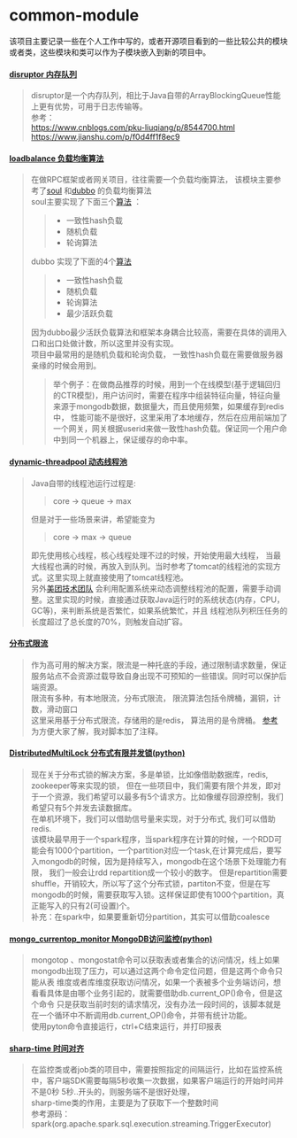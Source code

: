 # common-module #

该项目主要记录一些在个人工作中写的，或者开源项目看到的一些比较公共的模块或者类，这些模块和类可以作为子模块嵌入到新的项目中。


#### [disruptor 内存队列](https://github.com/zhaoyb/common-module/tree/master/disruptor)
> disruptor是一个内存队列，相比于Java自带的ArrayBlockingQueue性能上更有优势，可用于日志传输等。<br>
> 参考：<br>
> https://www.cnblogs.com/pku-liuqiang/p/8544700.html <br>
> https://www.jianshu.com/p/f0d4ff1f8ec9
>


#### [loadbalance 负载均衡算法](https://github.com/zhaoyb/common-module/tree/master/loadbalance)
> 在做RPC框架或者网关项目，往往需要一个负载均衡算法， 该模块主要参考了[soul](https://github.com/Dromara/soul) 和[dubbo](https://github.com/apache/dubbo) 的负载均衡算法 <br>
> soul主要实现了下面三个[算法](https://github.com/Dromara/soul/tree/master/soul-plugin/soul-plugin-divide/src/main/java/org/dromara/soul/plugin/divide/balance) ： 
>> - 一致性hash负载
>> - 随机负载
>> - 轮询算法
>
> dubbo 实现了下面的4个[算法](https://github.com/apache/dubbo/tree/master/dubbo-cluster/src/main/java/org/apache/dubbo/rpc/cluster/loadbalance) 
>> - 一致性hash负载
>> - 随机负载
>> - 轮询算法
>> - 最少活跃负载
>
> 因为dubbo最少活跃负载算法和框架本身耦合比较高，需要在具体的调用入口和出口处做计数，所以这里并没有实现。 <br>
> 项目中最常用的是随机负载和轮询负载， 一致性hash负载在需要做服务器亲缘的时候会用到。<br>
>> 举个例子：在做商品推荐的时候，用到一个在线模型(基于逻辑回归的CTR模型)，用户访问时，需要在程序中组装特征向量，特征向量来源于mongodb数据，数据量大，而且使用频繁，如果缓存到redis中，
>> 性能可能不是很好，这里采用了本地缓存，然后在应用前端加了一个网关，网关根据userid来做一致性hash负载。保证同一个用户命中到同一个机器上，保证缓存的命中率。


#### [dynamic-threadpool 动态线程池](https://github.com/zhaoyb/common-module/tree/master/dynamic-threadpool)
> Java自带的线程池运行过程是:
>>core -> queue -> max
>
>但是对于一些场景来讲，希望能变为
>> core -> max -> queue
>
> 即先使用核心线程，核心线程处理不过的时候，开始使用最大线程，
> 当最大线程也满的时候，再放入到队列。当时参考了tomcat的线程池的实现方式。这里实现上就直接使用了tomcat线程池。<br>
> 另外[美团技术团队](https://tech.meituan.com/2020/04/02/java-pooling-pratice-in-meituan.html) 会利用配置系统来动态调整线程池的配置，需要手动调整。这里实现的时候，直接通过获取Java运行时的系统状态(内存，CPU，GC等)，来判断系统是否繁忙，如果系统繁忙，并且
> 线程池队列积压任务的长度超过了总长度的70%，则触发自动扩容。

#### [分布式限流](https://github.com/zhaoyb/common-module/tree/master/rate_limiter)
> 作为高可用的解决方案，限流是一种托底的手段，通过限制请求数量，保证服务站点不会资源过载导致自身出现不可预知的一些错误。同时可以保护后端资源。 <br>
> 限流有多种，有本地限流，分布式限流， 限流算法包括令牌桶，漏铜，计数，滑动窗口 <br>
> 这里采用基于分布式限流，存储用的是redis， 算法用的是令牌桶。 
> [参考](https://mp.weixin.qq.com/s/qb3rg_ZpcMcvyaIRsvc1fw) 为方便大家了解，我对脚本加了注释。 

#### [DistributedMultiLock 分布式有限并发锁(python)](https://github.com/zhaoyb/common-module/tree/master/distributedmultilock)
> 现在关于分布式锁的解决方案，多是单锁，比如像借助数据库，redis, zookeeper等来实现的锁， 
> 但在一些项目中，我们需要有限个并发，即对于一个资源，我们希望可以最多有5个请求方。比如像缓存回源控制，我们希望只有5个并发去读数据库。<br>
> 在单机环境下，我们可以借助信号量来实现，对于分布式, 我们可以借助redis.<br>
> 该模块最早用于一个spark程序，当spark程序在计算的时候，一个RDD可能会有1000个partition，一个partition对应一个task,在计算完成后，要写入mongodb的时候，因为是持续写入，mongodb在这个场景下处理能力有限，
> 我们一般会让rdd repartition成一个较小的数字。 但是repartition需要shuffle，开销较大，所以写了这个分布式锁，partiton不变，但是在写mongodb的时候，需要获取写入锁。这样保证即使有1000个partition，真正能写入的只有2(可设置)个。<br>
> 补充：在spark中，如果要重新切分partition，其实可以借助coalesce
> 

#### [mongo_currentop_monitor MongoDB访问监控(python)](https://github.com/zhaoyb/common-module/tree/master/mongo_currentop_monitor)
> mongotop 、mongostat命令可以获取表或者集合的访问情况，线上如果mongodb出现了压力，可以通过这两个命令定位问题，但是这两个命令只能从表
> 维度或者库维度获取访问情况，如果一个表被多个业务端访问，想看看具体是由哪个业务引起的，就需要借助db.current_OP()命令，但是这个命令
> 只是获取当前时刻的请求情况，没有办法一段时间的，该脚本就是在一个循环中不断调用db.current_OP()命令，并带有统计功能。<br>
> 使用pyton命令直接运行，ctrl+C结束运行，并打印报表




#### [sharp-time 时间对齐](https://github.com/zhaoyb/common-module/tree/master/sharp-time)
> 在监控类或者job类的项目中，需要按照指定的间隔运行，比如在监控系统中，客户端SDK需要每隔5秒收集一次数据，如果客户端运行的开始时间并不是0秒 5秒..开头的，则服务端不是很好处理， <br>
> sharp-time类的作用，主要是为了获取下一个整数时间<br>
> 参考源码：spark(org.apache.spark.sql.execution.streaming.TriggerExecutor)



